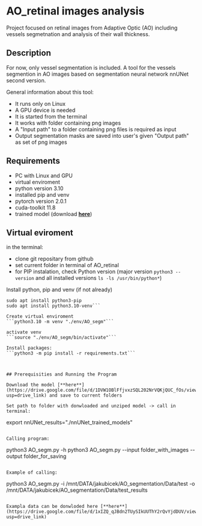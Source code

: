 # AO_retinal images analysis
Project focused on retinal images from Adaptive Optic (AO) including vessels segmetnation and analysis of their wall thickness.

## Description
For now, only vessel segmentation is included.
A tool for the vessels segmention in AO images based on segmentation neural network nnUNet second version.

General information about this tool:
* It runs only on Linux
* A GPU device is needed
* It is started from the terminal
* It works with folder containing png images
* A "Input path" to a folder containing png files is required as input
* Output segmentation masks are saved into user's given "Output path" as set of png images

## Requirements
* PC with Linux and GPU
* virtual enviroment
* python version 3.10
* installed pip and venv
* pytorch version 2.0.1
* cuda-toolkit 11.8
* trained model (download [**here**](https://drive.google.com/file/d/1DVW1OBlFfjvxzSQL202NrVQKjQUC_fOs/view?usp=drive_link))

## Virtual eviroment
in the terminal:
* clone git repositary from github
* set current folder in terminal of AO_retinal
* for PIP instalation, check Python version (major version ```python3 --version``` and all installed versions ```ls -ls /usr/bin/python*```)

Install python, pip and venv (if not already)
```sudo apt install python3.10
sudo apt install python3-pip
sudo apt install python3.10-venv```

Create virtual enviroment
```python3.10 -m venv "./env/AO_segm"```

activate venv
```source "./env/AO_segm/bin/activate"```

Install packages:
```python3 -m pip install -r requirements.txt```



## Prerequisities and Running the Program

Download the model [**here**](https://drive.google.com/file/d/1DVW1OBlFfjvxzSQL202NrVQKjQUC_fOs/view?usp=drive_link) and save to current folders

Set path to folder with donwloaded and unziped model -> call in terminal:
```
export nnUNet_results="./nnUNet_trained_models"
```

Calling program:
```
python3 AO_segm.py -h
python3 AO_segm.py --input folder_with_images --output folder_for_saving
```

Example of calling:
```
python3 AO_segm.py -i /mnt/DATA/jakubicek/AO_segmentation/Data/test -o /mnt/DATA/jakubicek/AO_segmentation/Data/test_results
```

Exampla data can be donwloded here [**here**](https://drive.google.com/file/d/1xIZQ_qJBdn2TUySIkUUThY2rQvYjdDUV/view?usp=drive_link)

